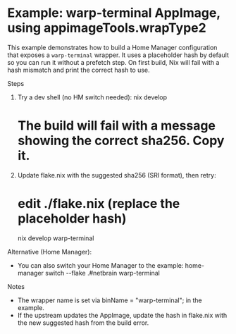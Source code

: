 # Example: warp-terminal AppImage, using appimageTools.wrapType2

This example demonstrates how to build a Home Manager configuration that exposes a `warp-terminal` wrapper. It uses a placeholder hash by default so you can run it without a prefetch step. On first build, Nix will fail with a hash mismatch and print the correct hash to use.

Steps
1) Try a dev shell (no HM switch needed):
   nix develop
   # The build will fail with a message showing the correct sha256. Copy it.

2) Update flake.nix with the suggested sha256 (SRI format), then retry:
   # edit ./flake.nix (replace the placeholder hash)
   nix develop
   warp-terminal

Alternative (Home Manager):
- You can also switch your Home Manager to the example:
  home-manager switch --flake .#netbrain
  warp-terminal

Notes
- The wrapper name is set via binName = "warp-terminal"; in the example.
- If the upstream updates the AppImage, update the hash in flake.nix with the new suggested hash from the build error.
